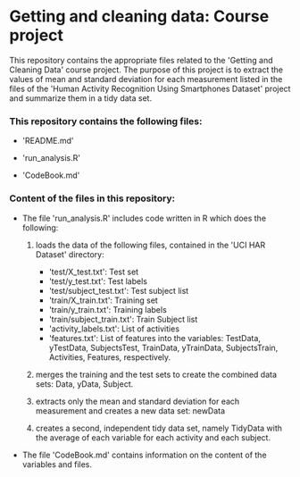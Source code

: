 Getting and cleaning data: Course project
==================================================================

This repository contains the appropriate files related to the 'Getting and Cleaning Data' course project. The purpose of this project is to extract the values of mean and standard deviation for each measurement listed in the files of the 'Human Activity Recognition Using Smartphones Dataset' project and summarize them in a tidy data set.


### This repository contains the following files:

- 'README.md'

- 'run_analysis.R'

- 'CodeBook.md'


### Content of the files in this repository:

- The file 'run_analysis.R' includes code written in R which does the following:

    1) loads the data of the following files, contained in the 'UCI HAR Dataset' directory:
         - 'test/X_test.txt': Test set
         - 'test/y_test.txt': Test labels
         - 'test/subject_test.txt': Test subject list
         - 'train/X_train.txt': Training set
         - 'train/y_train.txt': Training labels
         - 'train/subject_train.txt': Train Subject list
         - 'activity_labels.txt': List of activities
         - 'features.txt': List of features
        into the variables: TestData, yTestData, SubjectsTest, TrainData, yTrainData, SubjectsTrain, 
        Activities, Features, respectively.

    2) merges the training and the test sets to create the combined data sets: Data, yData, Subject.
    
    3) extracts only the mean and standard deviation for each measurement and creates a new data set: 
       newData

    4) creates a second, independent tidy data set, namely TidyData with the average of each variable for each activity and each subject.


- The file 'CodeBook.md' contains information on the content of the variables and files.